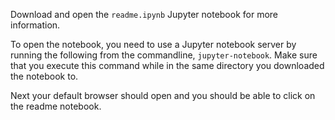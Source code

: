 Download and open the `readme.ipynb` Jupyter notebook for more information. 

To open the notebook, you need to use a Jupyter notebook server by running the following from the commandline,
`jupyter-notebook`. Make sure that you execute this command while in the same directory you downloaded the notebook to.

Next your default browser should open and you should be able to click on the readme notebook.
